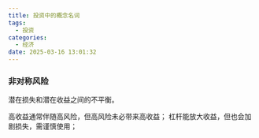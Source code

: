```yaml
---
title: 投资中的概念名词
tags:
  - 投资
categories:
  - 经济
date: 2025-03-16 13:01:32
---
```


### 非对称风险
潜在损失和潜在收益之间的不平衡。

高收益通常伴随高风险，但高风险未必带来高收益；
杠杆能放大收益，但也会加剧损失，需谨慎使用；